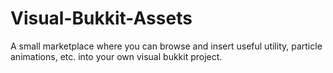 # Visual-Bukkit-Assets
A small marketplace where you can browse and insert useful utility, particle animations, etc. into your own visual bukkit project.
